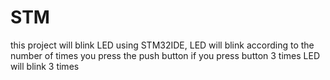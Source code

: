 # STM
this project will blink LED using STM32IDE, LED will blink according to the number of times you press the push button
if you press button 3 times LED will blink 3 times
